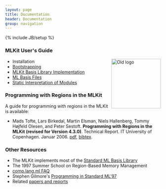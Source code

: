 ```yaml
---
layout: page
title: Documentation
header: Documentation
group: navigation
---
```

{% include JB/setup %}

### MLKit User's Guide 

<img width="160" alt="Old logo" align="right" src="{{BASE_PATH}}/images/books.gif">

* Installation
* [Bootstrapping]({{BASE_PATH}}/bootstrap.html)
* [MLKit Basis Library Implementation]({{BASE_PATH}}/basis.html)
* [ML Basis Files]({{BASE_PATH}}/mlbasisfiles.html)
* [Static Interpretation of Modules]({{BASE_PATH}}/staticinterp.html)

### Programming with Regions in the MLKit

A guide for programming with regions in the MLKit is available:

* Mads Tofte, Lars Birkedal, Martin Elsman, Niels Hallenberg, Tommy
Højfeld Olesen, and Peter Sestoft. __Programming with Regions in the
MLKit (revised for Version 4.3.0)__. Technical Report. IT University of
Copenhagen. Januar 2006. [pdf]({{BASE_PATH}}/pdf/mlkit-4.3.0.pdf), [bibtex]({{BASE_PATH}}/pdf/mlkit-4.3.0-bibtex.txt).

### Other Resources

* The MLKit implements most of the [Standard ML Basis Library](http://sml.sourceforge.net/Basis/)
* The 1997 Summer School on Region-Based Memory Management
* [comp.lang.ml FAQ](http://www.faqs.org/faqs/meta-lang-faq/)
* Stephen Gilmore's [Programming in Standard ML'97](http://homepages.inf.ed.ac.uk/stg/NOTES/)
* Related [papers and reports]({{BASE_PATH}}/papers.html)